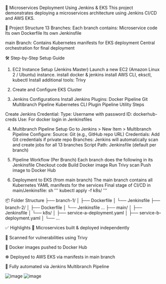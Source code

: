 🚀 Microservices Deployment Using Jenkins & EKS
This project demonstrates deploying a microservices architecture using Jenkins CI/CD and AWS EKS.

📁 Project Structure
13 Branches: Each branch contains:
Microservice code
Its own Dockerfile
Its own Jenkinsfile

main Branch:
Contains Kubernetes manifests for EKS deployment
Central orchestration for final deployment

🛠️ Step-by-Step Setup Guide

1. EC2 Instance Setup (Jenkins Master)
Launch a new EC2 (Amazon Linux 2 / Ubuntu) instance.
install docker & jenkins
install AWS CLI, eksctl, kubectl
Install additional tools: Trivy

2. Create and Configure EKS Cluster
3. Jenkins Configurations
Install Jenkins Plugins:
Docker Pipeline
Git
Multibranch Pipeline
Kubernetes CLI Plugin
Pipeline Utility Steps

Create Jenkins Credential:
Type: Username with password
ID: dockerhub-creds
Use: For docker login in Jenkinsfiles

4. Multibranch Pipeline Setup
Go to Jenkins > New Item > Multibranch Pipeline
Configure:
Source: Git (e.g., GitHub repo URL)
Credentials: Add Git credentials if private repo
Branches: Jenkins will automatically scan and create jobs for all 13 branches
Script Path: Jenkinsfile (default per branch)

5. Pipeline Workflow (Per Branch)
Each branch does the following in its Jenkinsfile
Checkout code
Build Docker image
Run Trivy scan
Push image to Docker Hub

6. Deployment to EKS (from main branch)
The main branch contains all Kubernetes YAML manifests for the services
Final stage of CI/CD in main/Jenkinsfile:
sh '''
  kubectl apply -f k8s/
'''

📦 Folder Structure
├── branch-1/
│   ├── Dockerfile
│   └── Jenkinsfile
├── branch-2/
│   ├── Dockerfile
│   └── Jenkinsfile
...
├── main/
│   ├── Jenkinsfile
│   └── k8s/
│       ├── service-a-deployment.yaml
│       ├── service-b-deployment.yaml
│       └── ...

✅ Highlights
🚀 Microservices built & deployed independently

🔐 Scanned for vulnerabilities using Trivy

🐳 Docker images pushed to Docker Hub

☸️ Deployed to AWS EKS via manifests in main branch

🔄 Fully automated via Jenkins Multibranch Pipeline

![image](https://github.com/user-attachments/assets/753b1c67-6cd8-4c8e-bbf0-ec20f12da14d)
![image](https://github.com/user-attachments/assets/3b263d94-8a9e-4699-9bf6-fdb51bc9657c)

